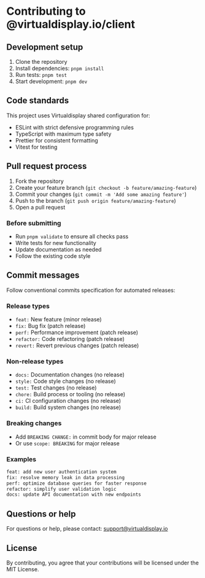 # Contributing to @virtualdisplay.io/client

## Development setup

1. Clone the repository
2. Install dependencies: `pnpm install`
3. Run tests: `pnpm test`
4. Start development: `pnpm dev`

## Code standards

This project uses Virtualdisplay shared configuration for:

- ESLint with strict defensive programming rules
- TypeScript with maximum type safety
- Prettier for consistent formatting
- Vitest for testing

## Pull request process

1. Fork the repository
2. Create your feature branch (`git checkout -b feature/amazing-feature`)
3. Commit your changes (`git commit -m 'Add some amazing feature'`)
4. Push to the branch (`git push origin feature/amazing-feature`)
5. Open a pull request

### Before submitting

- Run `pnpm validate` to ensure all checks pass
- Write tests for new functionality
- Update documentation as needed
- Follow the existing code style

## Commit messages

Follow conventional commits specification for automated releases:

### Release types

- `feat:` New feature (minor release)
- `fix:` Bug fix (patch release)
- `perf:` Performance improvement (patch release)
- `refactor:` Code refactoring (patch release)
- `revert:` Revert previous changes (patch release)

### Non-release types

- `docs:` Documentation changes (no release)
- `style:` Code style changes (no release)
- `test:` Test changes (no release)
- `chore:` Build process or tooling (no release)
- `ci:` CI configuration changes (no release)
- `build:` Build system changes (no release)

### Breaking changes

- Add `BREAKING CHANGE:` in commit body for major release
- Or use `scope: BREAKING` for major release

### Examples

```bash
feat: add new user authentication system
fix: resolve memory leak in data processing
perf: optimize database queries for faster response
refactor: simplify user validation logic
docs: update API documentation with new endpoints
```

## Questions or help

For questions or help, please contact: [support@virtualdisplay.io](mailto:support@virtualdisplay.io)

## License

By contributing, you agree that your contributions will be licensed under the MIT License.
